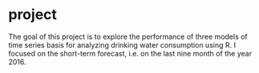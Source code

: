 # project
The goal of this project is to explore the performance of three models of
time series basis for analyzing drinking water consumption using R. 
I focused on the short-term forecast, i.e. on the last nine
month of the year 2016.
